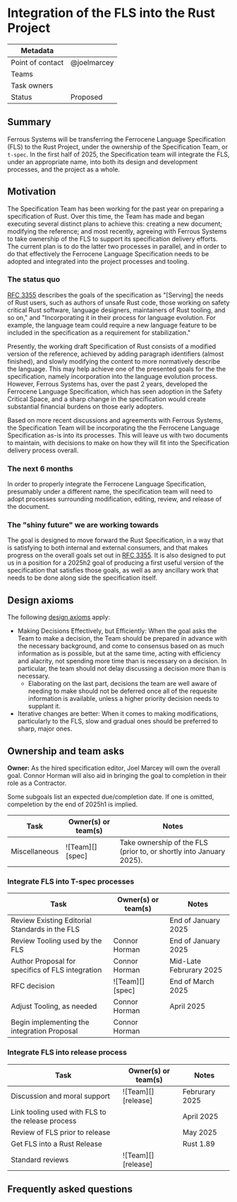 # Integration of the FLS into the Rust Project

| Metadata |             |
|----------|-------------|
| Point of contact | @joelmarcey |
| Teams | <!-- TEAMS WITH ASKS --> |
| Task owners      | <!-- TASK OWNERS --> |
| Status   | Proposed    |

## Summary

Ferrous Systems will be transferring the Ferrocene Language Specification (FLS) to the Rust Project, under the ownership of the Specification Team, or `t-spec`. In the first half of 2025, the Specification team will integrate the FLS, under an appropriate name, into both its design and development processes, and the project as a whole.

## Motivation

The Specification Team has been working for the past year on preparing a specification of Rust. Over this time, the Team has made and began executing several distinct plans to achieve this: creating a new document; modifying the reference; and most recently, agreeing with Ferrous Systems to take ownership of the FLS to support its specification delivery efforts. The current plan is to do the latter two processes in parallel, and in order to do that effectively the Ferrocene Language Specification needs to be adopted and integrated into the project processes and tooling.

### The status quo

[RFC 3355] describes the goals of the specification as  "\[Serving\] the needs of Rust users, such as authors of unsafe Rust code, those working on safety critical Rust software, language designers, maintainers of Rust tooling, and so on," and "Incorporating it in their process for language evolution. For example, the language team could require a new language feature to be included in the specification as a requirement for stabilization."

Presently, the working draft Specification of Rust consists of a modified version of the reference, achieved by adding paragraph identifiers (almost finished), and slowly modifying the content to more normatively describe the language. This may help achieve one of the presented goals for the the specification, namely incorporation into the language evolution process. 
However, Ferrous Systems has, over the past 2 years, developed the Ferrocene Language Specification, which has seen adoption in the Safety Critical Space, and a sharp change in the specification would create substantial financial burdens on those early adopters. 

Based on more recent discussions and agreements with Ferrous Systems, the Specification Team will be incorporating the the Ferrocene Language Specification as-is into its processes. This will leave us with two documents to maintain, with decisions to make on how they will fit into the Specification delivery process overall.

### The next 6 months

In order to properly integrate the Ferrocene Language Specification, presumably under a different name, the specification team will need to adopt processes surrounding modification, editing, review, and release of the document. 

### The "shiny future" we are working towards

The goal is designed to move forward the Rust Specification, in a way that is satisfying to both internal and external consumers, and that makes progress on the overall goals set out in [RFC 3355]. It is also designed to put us in a position for a 2025h2 goal of producing a first useful version of the specification that satisfies those goals, as well as any ancillary work that needs to be done along side the specification itself. 

[RFC 3355]: https://rust-lang.github.io/rfcs/3355-rust-spec.html

## Design axioms

The following [design axioms][da] apply:
* Making Decisions Effectively, but Efficiently: When the goal asks the Team to make a decision, the Team should be prepared in advance with the necessary background, and come to consensus based on as much information as is possible, but at the same time, acting with efficiency and alacrity, not spending more time than is necessary on a decision. In particular, the team should not delay discussing a decision more than is necessary.
    * Elaborating on the last part, decisions the team are well aware of needing to make should not be deferred once all of the requesite information is available, unless a higher priority decision needs to supplant it.
* Iterative changes are better: When it comes to making modifications, particularly to the FLS, slow and gradual ones should be preferred to sharp, major ones.

[da]: ../about/design_axioms.md

## Ownership and team asks

**Owner:** As the hired specification editor, Joel Marcey will own the overall goal. Connor Horman will also aid in bringing the goal to completion in their role as a Contractor. 

Some subgoals list an expected due/completion date. If one is omitted, compeletion by the end of 2025h1 is implied.

| Task          | Owner(s) or team(s) | Notes                                                               |
|---------------|---------------------|---------------------------------------------------------------------|
| Miscellaneous | ![Team][] [spec]    | Take ownership of the FLS (prior to, or shortly into January 2025). |

### Integrate FLS into T-spec processes

| Task                                             | Owner(s) or team(s) | Notes                   |
|--------------------------------------------------|---------------------|-------------------------|
| Review Existing Editorial Standards in the FLS   |                     | End of January 2025     |
| Review Tooling used by the FLS                   | Connor Horman       | End of January 2025     |
| Author Proposal for specifics of FLS integration | Connor Horman       | Mid-Late Februrary 2025 |
| RFC decision                                     | ![Team][] [spec]    | End of March 2025       |
| Adjust Tooling, as needed                        | Connor Horman       | April 2025              |
| Begin implementing the integration Proposal      | Connor Horman       |                         |

### Integrate FLS into release process

| Task                                              | Owner(s) or team(s) | Notes          |
|---------------------------------------------------|---------------------|----------------|
| Discussion and moral support                      | ![Team][] [release] | Februrary 2025 |
| Link tooling used with FLS to the release process |                     | April 2025     |
| Review of FLS prior to release                    |                     | May 2025       |
| Get FLS into a Rust Release                       |                     | Rust 1.89      |
| Standard reviews                                  | ![Team][] [release] |                |


## Frequently asked questions

